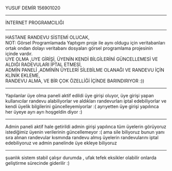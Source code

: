 YUSUF DEMİR 156901020<hr>
İNTERNET PROGRAMCILIĞI<hr>
HASTANE RANDEVU SİSTEMİ OLUCAK,<br>
NOT: Görsel Programlamada Yaptıgım proje ile aynı oldugu için veritabanları ortak ondan dolayı veritabanı dosyaları görsel programlama projesinin içinde vardır.<br>
UYE OLMA ,UYE GİRİŞİ, ÜYENİN KENDİ BİLGİLERİNİ GÜNCELLEMESİ VE ALDIĞI RADEVULARI İPTAL ETMESİ,<br>
ADMİN PANELİ ,ADMİNİN ÜYELERİ SİLEBİLME OLANAĞI VE RANDEVU İÇİN KLİNİK EKLEME,<br>
RANDEVU ALMA, VE BİR ÇOK ÖZELLİĞİ İÇİNDE BARINDIRIYOR :))
<hr>

Yapılanlar üye olma paneli aktif edildi üye girişi oluyor, üye girişi yapan kullanıcılar randevu alabiliyorlar ve aldıkları randevurları
iptal edebiliyorlar ve kendi üyelik bilgilerini güncelleyemiyorlar :( ayrıyetten üye girişi yapılınca her üyeye ayrı ayrı hoşgeldin diyor :)
<hr>
Admin paneli aktif hale getirildi admin girişi yapılınca tüm üyelerin görüyoruz istediğimiz üyenin verilerinin güncellemeyor :( ama sile biliyoruz bunun yanı sıra alınan randevular kısmında randevu almış üyelerin randevularını iptal edebiliyoruz ve admin panelinde üye ekleye biliyoruz
<hr>
şuanlık sistem stabil çalışır durumda , ufak tefek eksikler olabilir onlarda geliştirme sürecinde giderilir :)
